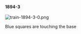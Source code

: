 #### 1894-3
![train-1894-3-0.png](https://github.com/lil-lab/nlvr/raw/master/nlvr/train/images/16/train-1894-3-0.png "train-1894-3-0.png")

Blue squares are touching the base